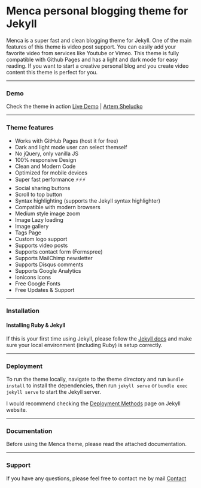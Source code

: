 # Menca personal blogging theme for Jekyll

Menca is a super fast and clean blogging theme for Jekyll. One of the main features of this theme is video post support. You can easily add your favorite video from services like Youtube or Vimeo. This theme is fully compatible with Github Pages and has a light and dark mode for easy reading. If you want to start a creative personal blog and you create video content this theme is perfect for you.

* * *

### Demo

Check the theme in action [Live Demo](https://menca.netlify.app/) |
[Artem Sheludko](https://jekyllthemes.io/developers/artem-sheludko)

* * *

### Theme features

- Works with GitHub Pages (host it for free)
- Dark and light mode user can select themself
- No jQuery, only vanilla JS
- 100% responsive Design
- Clean and Modern Code
- Optimized for mobile devices
- Super fast performance ⚡⚡⚡
- Social sharing buttons
- Scroll to top button
- Syntax highlighting (supports the Jekyll syntax highlighter)
- Compatible with modern browsers
- Medium style image zoom
- Image Lazy loading
- Image gallery
- Tags Page
- Custom logo support
- Supports video posts
- Supports contact form (Formspree)
- Supports MailChimp newsletter
- Supports Disqus comments
- Supports Google Analytics
- Ionicons icons
- Free Google Fonts
- Free Updates & Support

* * *

### Installation

#### Installing Ruby & Jekyll

If this is your first time using Jekyll, please follow the [Jekyll docs](https://jekyllrb.com/docs/installation/) and make sure your local environment (including Ruby) is setup correctly.

* * *

### Deployment

To run the theme locally, navigate to the theme directory and run `bundle install` to install the dependencies, then run `jekyll serve` or `bundle exec jekyll serve` to start the Jekyll server.

I would recommend checking the [Deployment Methods](https://jekyllrb.com/docs/deployment-methods/) page on Jekyll website.

* * *

### Documentation

Before using the Menca theme, please read the attached documentation.

* * *

### Support

<p>If you have any questions, please feel free to contact me by mail <a href="mailto:hi.artemsheludko@gmail.com">Contact</a><p>